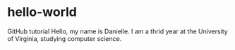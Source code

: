 # hello-world
GitHub tutorial
Hello, my name is Danielle. I am a thrid year at the University of Virginia, studying computer science.
